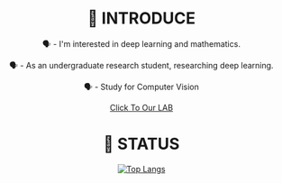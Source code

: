 <div align="center">

  <h1>👀 INTRODUCE</h1>
  <p color='white' data-ke-size="size30" >🗣️ - I'm interested in deep learning and mathematics.</p>
  <p color='white' data-ke-size="size30" >🗣️ - As an undergraduate research student, researching deep learning.</p>
  <p color='white' data-ke-size="size30" >🗣️ - Study for Computer Vision </p>
  <p>
    <a href="https://sites.google.com/cs-cnu.org/diplab">
      Click To Our LAB
    </a>
  </p>
  <h1>👀 STATUS</h1>
  
  [![Top Langs](https://github-readme-stats.vercel.app/api/top-langs/?username=kmmugyum&layout=compact&theme=tokyonight)](https://github.com/kmmugyum/github-readme-stats)
  
</div>
